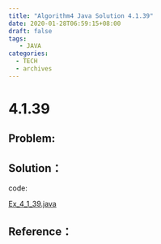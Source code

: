 ```yaml
---
title: "Algorithm4 Java Solution 4.1.39"
date: 2020-01-28T06:59:15+08:00
draft: false
tags:
   - JAVA
categories:
  - TECH
  - archives
---
```



# 4.1.39

## Problem:


## Solution：

code:

[Ex_4_1_39.java](./Ex_4_1_39.java)


## Reference：



